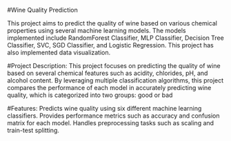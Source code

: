 #Wine Quality Prediction

This project aims to predict the quality of wine based on various chemical properties using several machine learning models. The models implemented include RandomForest Classifier, MLP Classifier, Decision Tree Classifier, SVC, SGD Classifier, and Logistic Regression. This project has also implemented data visualization. 

#Project Description:
This project focuses on predicting the quality of wine based on several chemical features such as acidity, chlorides, pH, and alcohol content. By leveraging multiple classification algorithms, this project compares the performance of each model in accurately predicting wine quality, which is categorized into two groups: good or bad

#Features: 
Predicts wine quality using six different machine learning classifiers.
Provides performance metrics such as accuracy and confusion matrix for each model.
Handles preprocessing tasks such as scaling and train-test splitting.
